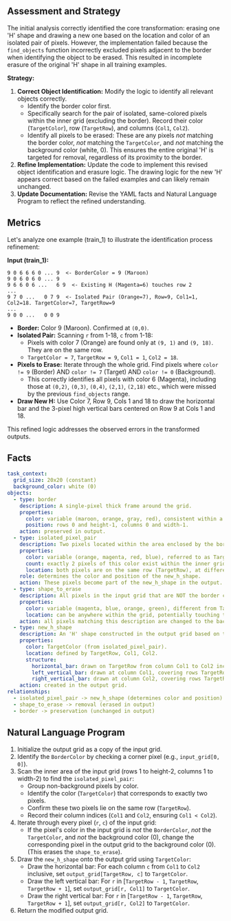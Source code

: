 ## Assessment and Strategy

The initial analysis correctly identified the core transformation: erasing one 'H' shape and drawing a new one based on the location and color of an isolated pair of pixels. However, the implementation failed because the `find_objects` function incorrectly excluded pixels adjacent to the border when identifying the object to be erased. This resulted in incomplete erasure of the original 'H' shape in all training examples.

**Strategy:**

1.  **Correct Object Identification:** Modify the logic to identify all relevant objects correctly.
    *   Identify the border color first.
    *   Specifically search for the pair of isolated, same-colored pixels within the inner grid (excluding the border). Record their color (`TargetColor`), row (`TargetRow`), and columns (`Col1`, `Col2`).
    *   Identify all pixels to be erased: These are any pixels *not* matching the border color, *not* matching the `TargetColor`, and *not* matching the background color (white, 0). This ensures the entire original 'H' is targeted for removal, regardless of its proximity to the border.
2.  **Refine Implementation:** Update the code to implement this revised object identification and erasure logic. The drawing logic for the new 'H' appears correct based on the failed examples and can likely remain unchanged.
3.  **Update Documentation:** Revise the YAML facts and Natural Language Program to reflect the refined understanding.

## Metrics

Let's analyze one example (train_1) to illustrate the identification process refinement:

**Input (train_1):**

```
9 0 6 6 6 0 ... 9  <- BorderColor = 9 (Maroon)
9 0 6 0 6 0 ... 9
9 6 6 0 6 ...   6 9  <- Existing H (Magenta=6) touches row 2
...
9 7 0 ...   0 7 9  <- Isolated Pair (Orange=7), Row=9, Col1=1, Col2=18. TargetColor=7, TargetRow=9
...
9 0 0 ...   0 0 9
```


*   **Border:** Color 9 (Maroon). Confirmed at `(0,0)`.
*   **Isolated Pair:** Scanning `r` from 1-18, `c` from 1-18:
    *   Pixels with color 7 (Orange) are found only at `(9, 1)` and `(9, 18)`. They are on the same row.
    *   `TargetColor = 7`, `TargetRow = 9`, `Col1 = 1`, `Col2 = 18`.
*   **Pixels to Erase:** Iterate through the whole grid. Find pixels where `color != 9` (Border) AND `color != 7` (Target) AND `color != 0` (Background).
    *   This correctly identifies all pixels with color 6 (Magenta), including those at `(0,2)`, `(0,3)`, `(0,4)`, `(2,1)`, `(2,18)` etc., which were missed by the previous `find_objects` range.
*   **Draw New H:** Use Color 7, Row 9, Cols 1 and 18 to draw the horizontal bar and the 3-pixel high vertical bars centered on Row 9 at Cols 1 and 18.

This refined logic addresses the observed errors in the transformed outputs.

## Facts


```yaml
task_context:
  grid_size: 20x20 (constant)
  background_color: white (0)
objects:
  - type: border
    description: A single-pixel thick frame around the grid.
    properties:
      color: variable (maroon, orange, gray, red), consistent within a single example.
      position: rows 0 and height-1, columns 0 and width-1.
    action: preserved in output.
  - type: isolated_pixel_pair
    description: Two pixels located within the area enclosed by the border (not touching the border).
    properties:
      color: variable (orange, magenta, red, blue), referred to as TargetColor. Not the background color. Not the border color.
      count: exactly 2 pixels of this color exist within the inner grid area.
      location: both pixels are on the same row (TargetRow), at different columns (Col1, Col2, with Col1 < Col2).
    role: determines the color and position of the new_h_shape.
    action: These pixels become part of the new_h_shape in the output.
  - type: shape_to_erase
    description: All pixels in the input grid that are NOT the border color, NOT the TargetColor, and NOT the background color. In the examples, this consistently forms an 'H' shape, but the rule should generalize.
    properties:
      color: variable (magenta, blue, orange, green), different from TargetColor and BorderColor.
      location: can be anywhere within the grid, potentially touching the border.
    action: all pixels matching this description are changed to the background color (white, 0) in the output.
  - type: new_h_shape
    description: An 'H' shape constructed in the output grid based on the isolated_pixel_pair.
    properties:
      color: TargetColor (from isolated_pixel_pair).
      location: defined by TargetRow, Col1, Col2.
      structure:
        horizontal_bar: drawn on TargetRow from column Col1 to Col2 inclusive.
        left_vertical_bar: drawn at column Col1, covering rows TargetRow - 1, TargetRow, and TargetRow + 1.
        right_vertical_bar: drawn at column Col2, covering rows TargetRow - 1, TargetRow, and TargetRow + 1.
    action: created in the output grid.
relationships:
  - isolated_pixel_pair -> new_h_shape (determines color and position)
  - shape_to_erase -> removal (erased in output)
  - border -> preservation (unchanged in output)
```


## Natural Language Program

1.  Initialize the output grid as a copy of the input grid.
2.  Identify the `BorderColor` by checking a corner pixel (e.g., `input_grid[0, 0]`).
3.  Scan the inner area of the input grid (rows 1 to height-2, columns 1 to width-2) to find the `isolated_pixel_pair`:
    *   Group non-background pixels by color.
    *   Identify the color (`TargetColor`) that corresponds to exactly two pixels.
    *   Confirm these two pixels lie on the same row (`TargetRow`).
    *   Record their column indices (`Col1` and `Col2`, ensuring `Col1 < Col2`).
4.  Iterate through every pixel (`r`, `c`) of the input grid:
    *   If the pixel's color in the input grid is *not* the `BorderColor`, *not* the `TargetColor`, and *not* the background color (0), change the corresponding pixel in the output grid to the background color (0). (This erases the `shape_to_erase`).
5.  Draw the `new_h_shape` onto the output grid using `TargetColor`:
    *   Draw the horizontal bar: For each column `c` from `Col1` to `Col2` inclusive, set `output_grid[TargetRow, c]` to `TargetColor`.
    *   Draw the left vertical bar: For `r` in [`TargetRow - 1`, `TargetRow`, `TargetRow + 1`], set `output_grid[r, Col1]` to `TargetColor`.
    *   Draw the right vertical bar: For `r` in [`TargetRow - 1`, `TargetRow`, `TargetRow + 1`], set `output_grid[r, Col2]` to `TargetColor`.
6.  Return the modified output grid.